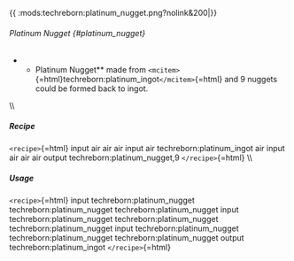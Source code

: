 {{ :mods:techreborn:platinum_nugget.png?nolink&200\|}}

###### Platinum Nugget {#platinum_nugget}

-   -   Platinum Nugget\*\* made from
        `<mcitem>`{=html}techreborn:platinum_ingot`</mcitem>`{=html} and
        9 nuggets could be formed back to ingot.

\\\\

##### Recipe

`<recipe>`{=html} input air air air input air techreborn:platinum_ingot
air input air air air output techreborn:platinum_nugget,9
`</recipe>`{=html} \\\\

##### Usage

`<recipe>`{=html} input techreborn:platinum_nugget
techreborn:platinum_nugget techreborn:platinum_nugget input
techreborn:platinum_nugget techreborn:platinum_nugget
techreborn:platinum_nugget input techreborn:platinum_nugget
techreborn:platinum_nugget techreborn:platinum_nugget output
techreborn:platinum_ingot `</recipe>`{=html}
